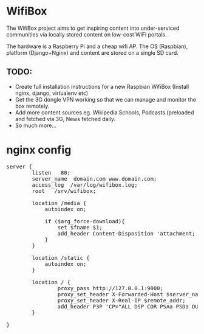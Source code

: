 WifiBox
=======

The WifiBox project aims to get inspiring content into under-serviced communities via locally stored content on low-cost WiFi portals.

The hardware is a Raspberry Pi and a cheap wifi AP. The OS (Raspbian), platform (Django+Nginx) and content are stored on a single SD card. 


TODO: 
---
* Create full installation instructions for a new Raspbian WifiBox (Install nginx, django, virtualenv etc)
* Get the 3G dongle VPN working so that we can manage and monitor the box remotely.
* Add more content sources eg. Wikipedia Schools, Podcasts (preloaded and fetched via 3G, News fetched daily.
* So much more...


nginx config
============
<pre>
server {
        listen   80;
        server_name  domain.com www.domain.com;
        access_log  /var/log/wifibox.log;
        root   /srv/wifibox;

        location /media {
            autoindex on;

            if ($arg_force-download){
                set $fname $1;
                add_header Content-Disposition 'attachment; filename="$fname"';
            }
        }

        location /static {
            autoindex on;
        }

        location / {
                proxy_pass http://127.0.0.1:9000;
                proxy_set_header X-Forwarded-Host $server_name;
                proxy_set_header X-Real-IP $remote_addr;
                add_header P3P 'CP="ALL DSP COR PSAa PSDa OUR NOR ONL UNI COM NAV"';
        }

}
</pre>

